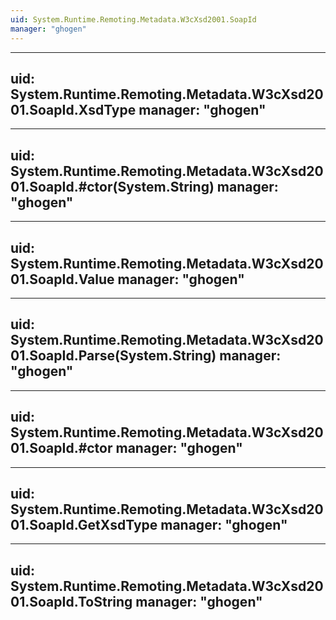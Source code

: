 ```yaml
---
uid: System.Runtime.Remoting.Metadata.W3cXsd2001.SoapId
manager: "ghogen"
---
```


---
uid: System.Runtime.Remoting.Metadata.W3cXsd2001.SoapId.XsdType
manager: "ghogen"
---

---
uid: System.Runtime.Remoting.Metadata.W3cXsd2001.SoapId.#ctor(System.String)
manager: "ghogen"
---

---
uid: System.Runtime.Remoting.Metadata.W3cXsd2001.SoapId.Value
manager: "ghogen"
---

---
uid: System.Runtime.Remoting.Metadata.W3cXsd2001.SoapId.Parse(System.String)
manager: "ghogen"
---

---
uid: System.Runtime.Remoting.Metadata.W3cXsd2001.SoapId.#ctor
manager: "ghogen"
---

---
uid: System.Runtime.Remoting.Metadata.W3cXsd2001.SoapId.GetXsdType
manager: "ghogen"
---

---
uid: System.Runtime.Remoting.Metadata.W3cXsd2001.SoapId.ToString
manager: "ghogen"
---

